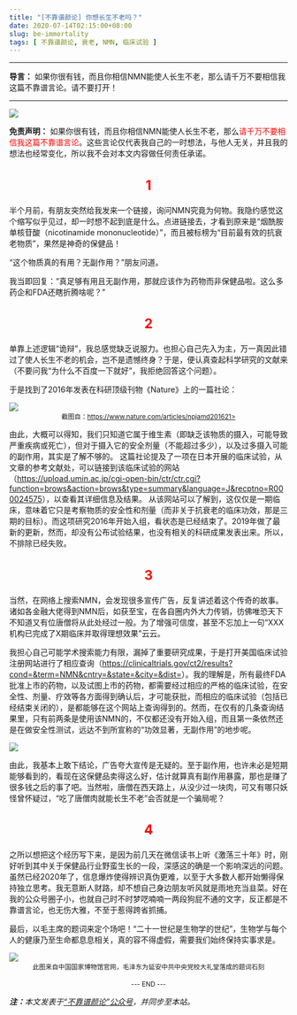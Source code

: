 ```yaml
---
title: "[不靠谱颜论] 你想长生不老吗？"
date: 2020-07-14T02:15:00+08:00
slug: be-immortality
tags: [ 不靠谱颜论, 衰老, NMN, 临床试验 ]
---
```


---

**导言：** 如果你很有钱，而且你相信NMN能使人长生不老，那么请千万不要相信我这篇不靠谱言论。请不要打开！

---

<img src="images/2020-07-14/NMN.png" style="max-width:400px"/>

**免责声明：** 如果你很有钱，而且你相信NMN能使人长生不老，那么<font color="red">请千万不要相信我这篇不靠谱言论</font>。这些言论仅代表我自己的一时想法，与他人无关，并且我的想法也经常变化，所以我不会对本文内容做任何责任承诺。

<h2 style="text-align:center;color:red;font-size:24px">1</h2>

半个月前，有朋友突然给我发来一个链接，询问NMN究竟为何物。我隐约感觉这个缩写似乎见过，却一时想不起到底是什么。点进链接去，才看到原来是“烟酰胺单核苷酸（nicotinamide mononucleotide）”，而且被标榜为“目前最有效的抗衰老物质”，果然是神奇的保健品！

“这个物质真的有用？无副作用？”朋友问道。

我当即回复：“真足够有用且无副作用，那就应该作为药物而非保健品啦。这么多药企和FDA还瞎折腾啥呢？”

<h2 style="text-align:center;color:red;font-size:24px">2</h2>

单靠上述逻辑“诡辩”，我总感觉缺乏说服力。也担心自己先入为主，万一真因此错过了使人长生不老的机会，岂不是遗憾终身？于是，便认真查起科学研究的文献来（不要问我“为什么不百度一下就好”，我拒绝回答这个问题）。

于是找到了2016年发表在科研顶级刊物《Nature》上的一篇社论：

<img src="images/2020-07-14/nature.jpg" style="max-width:600px"/>

<center><small>截图自：<a href="https://www.nature.com/articles/npjamd201621">https://www.nature.com/articles/npjamd201621></a></small></center>

由此，大概可以得知，我们只知道它属于维生素（即缺乏该物质的摄入，可能导致严重疾病或死亡），但对于摄入它的安全剂量（不能超过多少），以及过多摄入可能的副作用，其实是了解不够的。
这篇社论提及了一项在日本开展的临床试验，从文章的参考文献处，可以链接到该临床试验的网站（<https://upload.umin.ac.jp/cgi-open-bin/ctr/ctr.cgi?function=brows&action=brows&type=summary&language=J&recptno=R000024575>），以查看其详细信息及结果。
从该网站可以了解到，这仅仅是一期临床，意味着它只是考察物质的安全性和剂量（而非关于抗衰老的临床功效，那是三期的目标）。而这项研究2016年开始入组，看状态是已经结束了。2019年做了最新的更新，然而，却没有公布试验结果，也没有相关的科研成果发表出来。所以，不排除已经失败。

<h2 style="text-align:center;color:red;font-size:24px">3</h2>

当然，在网络上搜索NMN，会发现很多宣传广告，反复讲述着这个传奇的故事。诸如各金融大佬得到NMN后，如获至宝，在各自圈内外大力传销，彷佛唯恐天下不知道又有位唐僧将从此处经过一般。为了增强可信度，甚至不忘加上一句“XXX机构已完成了X期临床并取得理想效果”云云。

我担心自己可能学术搜索能力有限，漏掉了重要研究成果，于是打开美国临床试验注册网站进行了相应查询（<https://clinicaltrials.gov/ct2/results?cond=&term=NMN&cntry=&state=&city=&dist=>）。我的理解是，所有最终FDA批准上市的药物，以及试图上市的药物，都需要经过相应的严格的临床试验，在安全性、剂量、疗效等各方面得到确认后，才可能获批，而相应的临床试验（包括已经结束关闭的），是都能够在这个网站上查询得到的。然而，在仅有的几条查询结果里，只有前两条是使用该NMN的，不仅都还没有开始入组，而且第一条依然还是在做安全性测试，远达不到所宣称的“功效显著，无副作用”的地步呢。

<img src="images/2020-07-14/clinical-trial.png" style="max-width:600px"/>

由此，我基本上敢下结论，广告夸大宣传是无疑的。至于副作用，也许未必是短期能够看到的，看现在这保健品卖得这么好，估计就算真有副作用暴露，那也是赚了很多钱之后的事了吧。当然啦，唐僧在西天路上，从没少过一块肉，可又有哪只妖怪曾怀疑过，“吃了唐僧肉就能长生不老”会否就是一个骗局呢？

<h2 style="text-align:center;color:red;font-size:24px">4</h2>

之所以想把这个经历写下来，是因为前几天在微信读书上听《激荡三十年》时，刚好听到其中关于保健品行业野蛮生长的一段，深感这的确是一个影响深远的问题。虽然已经2020年了，信息爆炸使得辨识真伪更难，以至于大多数人都开始懒得保持独立思考。我无意断人财路，却不想自己身边朋友听风就是雨地充当韭菜。好在我的公众号圈子小，也就自己时不时梦呓喃喃一两段狗屁不通的文字，反正都是不靠谱言论，也无伤大雅，不至于惹得跨省抓捕。

最后，以毛主席的题词来定个场吧！“二十一世纪是生物学的世纪”，生物学与每个人的健康乃至生命都息息相关，真的容不得虚假，需要我们始终保持实事求是。

<img src="images/2020-07-14/be-true-to-facts.png" style="max-width:500px"/>

<center><small>此图来自中国国家博物馆官网，毛泽东为延安中共中央党校大礼堂落成的题词石刻</small></center>

<br>

<center><small>--- END ---</small></center>

<i><b>注：</b>本文发表于[“不靠谱颜论”公众号](https://mp.weixin.qq.com/s/5-anjbF6uiFRUs49v5Jniw)，并同步至本站。</i>
